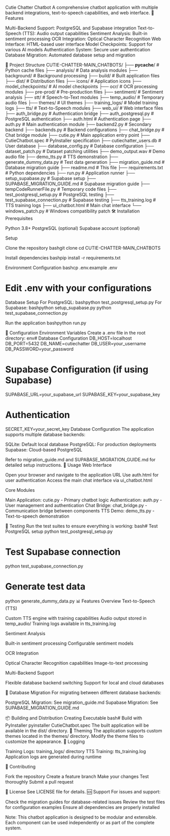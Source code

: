 Cutie Chatter Chatbot
A comprehensive chatbot application with multiple backend integrations, text-to-speech capabilities, and web interface.
🚀 Features

Multi-Backend Support: PostgreSQL and Supabase integration
Text-to-Speech (TTS): Audio output capabilities
Sentiment Analysis: Built-in sentiment processing
OCR Integration: Optical Character Recognition
Web Interface: HTML-based user interface
Model Checkpoints: Support for various AI models
Authentication System: Secure user authentication
Database Migration: Automated database setup and migration

📁 Project Structure
CUTIE-CHATTER-MAIN_CHATBOTS/
├── __pycache__/              # Python cache files
├── analysis/                 # Data analysis modules
├── background/               # Background processing
├── build/                    # Built application files
├── dist/                     # Distribution files
├── icons/                    # Application icons
├── model_checkpoints/        # AI model checkpoints
├── ocr/                      # OCR processing modules
├── pre-prod/                 # Pre-production files
├── sentiment/                # Sentiment analysis
├── stt/                      # Speech-to-Text modules
├── temp_audio/               # Temporary audio files
├── themes/                   # UI themes
├── training_logs/            # Model training logs
├── tts/                      # Text-to-Speech modules
├── web_ui/                   # Web interface files
├── auth_bridge.py            # Authentication bridge
├── auth_postgresql.py        # PostgreSQL authentication
├── auth.html                 # Authentication page
├── auth.py                   # Main authentication module
├── backend2.py               # Secondary backend
├── backends.py               # Backend configurations
├── chat_bridge.py            # Chat bridge module
├── cutie.py                  # Main application entry point
├── CutieChatbot.spec         # PyInstaller specification
├── cutiechatter_users.db     # User database
├── database_config.py        # Database configuration
├── dataset_patch.py          # Dataset patching utilities
├── demo_output.wav           # Demo audio file
├── demo_tts.py               # TTS demonstration
├── generate_dummy_data.py    # Test data generation
├── migration_guide.md        # Database migration guide
├── readme.md                 # This file
├── requirements.txt          # Python dependencies
├── run.py                    # Application runner
├── setup_supabase.py         # Supabase setup
├── SUPABASE_MIGRATION_GUIDE.md # Supabase migration guide
├── tempCodeRunnerFile.py     # Temporary code files
├── test_postgresql_setup.py  # PostgreSQL testing
├── test_supabase_connection.py # Supabase testing
├── tts_training.log          # TTS training logs
├── ui_chatbot.html           # Main chat interface
└── windows_patch.py          # Windows compatibility patch
🛠️ Installation
Prerequisites

Python 3.8+
PostgreSQL (optional)
Supabase account (optional)

Setup

Clone the repository
bashgit clone <repository-url>
cd CUTIE-CHATTER-MAIN_CHATBOTS

Install dependencies
bashpip install -r requirements.txt

Environment Configuration
bashcp .env.example .env
# Edit .env with your configurations

Database Setup
For PostgreSQL:
bashpython test_postgresql_setup.py
For Supabase:
bashpython setup_supabase.py
python test_supabase_connection.py

Run the application
bashpython run.py


🔧 Configuration
Environment Variables
Create a .env file in the root directory:
env# Database Configuration
DB_HOST=localhost
DB_PORT=5432
DB_NAME=cutiechatter
DB_USER=your_username
DB_PASSWORD=your_password

# Supabase Configuration (if using Supabase)
SUPABASE_URL=your_supabase_url
SUPABASE_KEY=your_supabase_key

# Authentication
SECRET_KEY=your_secret_key
Database Configuration
The application supports multiple database backends:

SQLite: Default local database
PostgreSQL: For production deployments
Supabase: Cloud-based PostgreSQL

Refer to migration_guide.md and SUPABASE_MIGRATION_GUIDE.md for detailed setup instructions.
🚀 Usage
Web Interface

Open your browser and navigate to the application URL
Use auth.html for user authentication
Access the main chat interface via ui_chatbot.html

Core Modules

Main Application: cutie.py - Primary chatbot logic
Authentication: auth.py - User management and authentication
Chat Bridge: chat_bridge.py - Communication bridge between components
TTS Demo: demo_tts.py - Text-to-speech demonstration

🧪 Testing
Run the test suites to ensure everything is working:
bash# Test PostgreSQL setup
python test_postgresql_setup.py

# Test Supabase connection
python test_supabase_connection.py

# Generate test data
python generate_dummy_data.py
📊 Features Overview
Text-to-Speech (TTS)

Custom TTS engine with training capabilities
Audio output stored in temp_audio/
Training logs available in tts_training.log

Sentiment Analysis

Built-in sentiment processing
Configurable sentiment models

OCR Integration

Optical Character Recognition capabilities
Image-to-text processing

Multi-Backend Support

Flexible database backend switching
Support for local and cloud databases

🔄 Database Migration
For migrating between different database backends:

PostgreSQL Migration: See migration_guide.md
Supabase Migration: See SUPABASE_MIGRATION_GUIDE.md

📦 Building and Distribution
Creating Executable
bash# Build with PyInstaller
pyinstaller CutieChatbot.spec
The built application will be available in the dist/ directory.
🎨 Theming
The application supports custom themes located in the themes/ directory. Modify the theme files to customize the appearance.
📝 Logging

Training Logs: training_logs/ directory
TTS Training: tts_training.log
Application logs are generated during runtime

🤝 Contributing

Fork the repository
Create a feature branch
Make your changes
Test thoroughly
Submit a pull request

📄 License
See LICENSE file for details.
🆘 Support
For issues and support:

Check the migration guides for database-related issues
Review the test files for configuration examples
Ensure all dependencies are properly installed


Note: This chatbot application is designed to be modular and extensible. Each component can be used independently or as part of the complete system.
